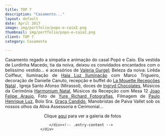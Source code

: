 ```yaml
---
title: TOP 7
description: "Casamento..."
layout: default
date: April 2017
image: img/portfolio/popo-e-caio2.png
thumbnail: img/portfolio/popo-e-caio2.png
client: TOP 7
category: Casamento

---
```


<div class="grid">
					<div class="c-8">
						<div class="entry-content">
							<p style="text-align: justify;">Casamento regado a simpatia e animação do casal Popó e Caio. Ela vestida de Lurdinha Macedo, tia da noiva, deixou os convidados encantados com o belíssimo vestido&#8230; e acessórios de <a href="https://www.facebook.com/valeriasgurgel" target="_blank">Valeria Gurgel</a>; Beleza da noiva: Lirêda Coiffeur, Iluminação de <a href="https://www.facebook.com/haja.luzlighting" target="_blank">Haja Luz Iluminação</a> com Marco Trigueiro, decoração de Danielle Canuto, recepção e buffet do <a href="https://www.facebook.com/LAMOUETTENATAL" target="_blank">La Mouette Recepções Natal</a> , Igreja Santo Afonso (Mirassol), doces de <a href="https://www.facebook.com/ingryd.chocolates" target="_blank">Ingryd Chocolates</a>, Músicos da Cerimônia <a href="https://www.facebook.com/harmonium.natal" target="_blank">Harmonium Natal</a>, Músicos da Recepção com Mesa 12 <a href="https://www.facebook.com/joao.f.araujo.3" target="_blank">Joao Felipe Araujo</a>, Foto de <a href="https://www.facebook.com/yurerichardfotografias" target="_blank">Yure Richard Fotografias</a>, Filmagem de <a href="https://www.facebook.com/phvideorn" target="_blank">Paulo Henrique Luz</a>, Bolo Sra. <a href="https://www.facebook.com/graca.candido.18" target="_blank">Graça Candido</a>, Manobristas de Paiva Vallet sob os nossos olhos da Ativa Assessoria e Cerimonial&#8230;</p>
<p style="text-align: center;">Clique <a href="https://www.facebook.com/ativacerimoniais/media_set?set=a.538342089555910.1073741828.100001403704209&amp;type=3" target="_blank">aqui</a> para ver a galeria de fotos</p>
				
						</div><!-- .entry-content -->
					</div>